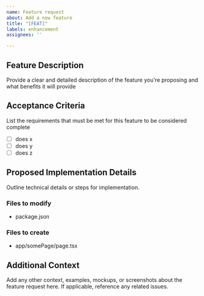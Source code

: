 ```yaml
---
name: Feature request
about: Add a new feature
title: "[FEAT]"
labels: enhancement
assignees: ''

---
```


## Feature Description
Provide a clear and detailed description of the feature you're proposing and what benefits it will provide 

## Acceptance Criteria
List the requirements that must be met for this feature to be considered complete 
- [ ] does x
- [ ] does y
- [ ] does z

## Proposed Implementation Details
Outline technical details or steps for implementation.

### Files to modify

- package.json

### Files to create

- app/somePage/page.tsx

## Additional Context
Add any other context, examples, mockups, or screenshots about the feature request here. If applicable, reference any related issues.

